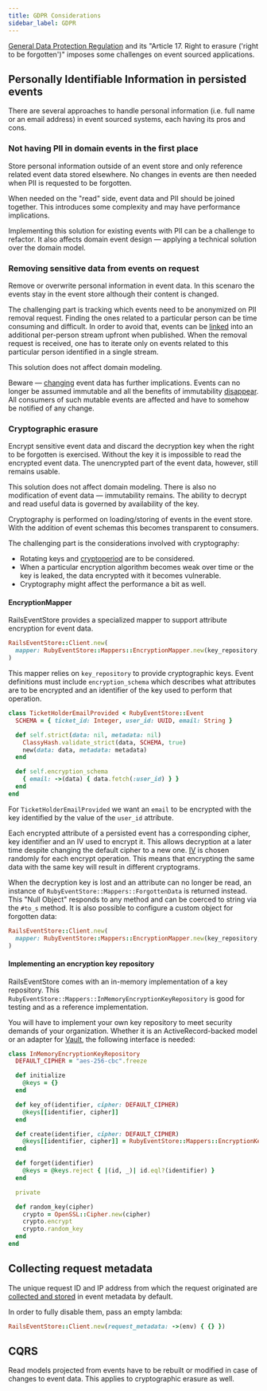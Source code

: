 ```yaml
---
title: GDPR Considerations
sidebar_label: GDPR
---
```


[General Data Protection Regulation](https://eur-lex.europa.eu/legal-content/EN/TXT/PDF/?uri=CELEX:32016R0679) and its "Article 17. Right to erasure ('right to be forgotten')" imposes some challenges on event sourced applications.

## Personally Identifiable Information in persisted events

There are several approaches to handle personal information (i.e. full name or an email address) in event sourced systems, each having its pros and cons.

### Not having PII in domain events in the first place

Store personal information outside of an event store and only reference related event data stored elsewhere. No changes in events are then needed when PII is requested to be forgotten.

When needed on the "read" side, event data and PII should be joined together. This introduces some complexity and may have performance implications.

Implementing this solution for existing events with PII can be a challenge to refactor. It also affects domain event design — applying a technical solution over the domain model.

### Removing sensitive data from events on request

Remove or overwrite personal information in event data. In this scenaro the events stay in the event store although their content is changed.

The challenging part is tracking which events need to be anonymized on PII removal request. Finding the ones related to a particular person can be time consuming and difficult. In order to avoid that, events can be [linked](../core-concepts/link) into an additional per-person stream upfront when published. When the removal request is received, one has to iterate only on events related to this particular person identified in a single stream.

This solution does not affect domain modeling.

Beware — [changing](./migrating-existing-events) event data has further implications. Events can no longer be assumed immutable and all the benefits of immutability [disappear](https://leanpub.com/esversioning/read#leanpub-auto-immutability). All consumers of such mutable events are affected and have to somehow be notified of any change.

### Cryptographic erasure

Encrypt sensitive event data and discard the decryption key when the right to be forgotten is exercised. Without the key it is impossible to read the encrypted event data. The unencrypted part of the event data, however, still remains usable.

This solution does not affect domain modeling. There is also no modification of event data — immutability remains. The ability to decrypt and read useful data is governed by availability of the key.

Cryptography is performed on loading/storing of events in the event store. With the addition of event schemas this becomes transparent to consumers.

The challenging part is the considerations involved with cryptography:

- Rotating keys and [cryptoperiod](https://www.keylength.com/en/3/) are to be considered.
- When a particular encryption algorithm becomes weak over time or the key is leaked, the data encrypted with it becomes vulnerable.
- Cryptography might affect the performance a bit as well.

#### EncryptionMapper

RailsEventStore provides a specialized mapper to support attribute encryption for event data.

```ruby
RailsEventStore::Client.new(
  mapper: RubyEventStore::Mappers::EncryptionMapper.new(key_repository, serializer: RubyEventStore::Serializers::YAML),
)
```

This mapper relies on `key_repository` to provide cryptographic keys. Event definitions must include `encryption_schema` which describes what attributes are to be encrypted and an identifier of the key used to perform that operation.

```ruby
class TicketHolderEmailProvided < RubyEventStore::Event
  SCHEMA = { ticket_id: Integer, user_id: UUID, email: String }

  def self.strict(data: nil, metadata: nil)
    ClassyHash.validate_strict(data, SCHEMA, true)
    new(data: data, metadata: metadata)
  end

  def self.encryption_schema
    { email: ->(data) { data.fetch(:user_id) } }
  end
end
```

For `TicketHolderEmailProvided` we want an `email` to be encrypted with the key identified by the value of the `user_id` attribute.

Each encrypted attribute of a persisted event has a corresponding cipher, key identifier and an IV used to encrypt it. This allows decryption at a later time despite changing the default cipher to a new one. [IV](https://security.stackexchange.com/questions/6058/is-real-salt-the-same-as-initialization-vectors/6059#6059) is chosen randomly for each encrypt operation. This means that encrypting the same data with the same key will result in different cryptograms.

When the decryption key is lost and an attribute can no longer be read, an instance of `RubyEventStore::Mappers::ForgottenData` is returned instead. This "Null Object" responds to any method and can be coerced to string via the `#to_s` method. It is also possible to configure a custom object for forgotten data:

```ruby
RailsEventStore::Client.new(
  mapper: RubyEventStore::Mappers::EncryptionMapper.new(key_repository, forgotten_data: MyCustomObject.new),
)
```

#### Implementing an encryption key repository

RailsEventStore comes with an in-memory implementation of a key repository. This `RubyEventStore::Mappers::InMemoryEncryptionKeyRepository` is good for testing and as a reference implementation.

You will have to implement your own key repository to meet security demands of your organization. Whether it is an ActiveRecord-backed model or an adapter for [Vault](https://www.vaultproject.io), the following interface is needed:

```ruby
class InMemoryEncryptionKeyRepository
  DEFAULT_CIPHER = "aes-256-cbc".freeze

  def initialize
    @keys = {}
  end

  def key_of(identifier, cipher: DEFAULT_CIPHER)
    @keys[[identifier, cipher]]
  end

  def create(identifier, cipher: DEFAULT_CIPHER)
    @keys[[identifier, cipher]] = RubyEventStore::Mappers::EncryptionKey.new(cipher: cipher, key: random_key(cipher))
  end

  def forget(identifier)
    @keys = @keys.reject { |(id, _)| id.eql?(identifier) }
  end

  private

  def random_key(cipher)
    crypto = OpenSSL::Cipher.new(cipher)
    crypto.encrypt
    crypto.random_key
  end
end
```

## Collecting request metadata

The unique request ID and IP address from which the request originated are [collected and stored](../core-concepts/request-metadata) in event metadata by default.

In order to fully disable them, pass an empty lambda:

```ruby
RailsEventStore::Client.new(request_metadata: ->(env) { {} })
```

## CQRS

Read models projected from events have to be rebuilt or modified in case of changes to event data. This applies to cryptographic erasure as well.

